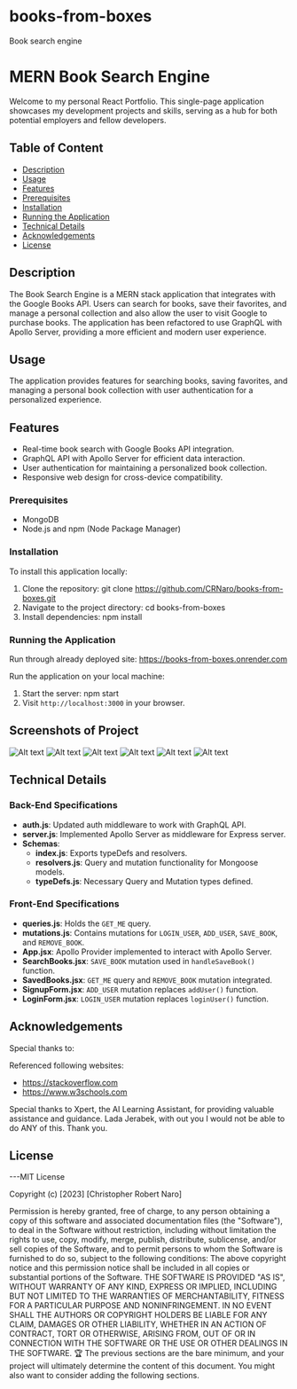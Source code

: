 # books-from-boxes
Book search engine

# MERN Book Search Engine

Welcome to my personal React Portfolio. This single-page application showcases my development projects and skills, serving as a hub for both potential employers and fellow developers.

## Table of Content

- [Description](#description)
- [Usage](#usage)
- [Features](#features)
- [Prerequisites](#prerequisites)
- [Installation](#installation)
- [Running the Application](#running-the-application)
- [Technical Details](#technical-details)
- [Acknowledgements](#acknowledgements)
- [License](#license)

## Description

The Book Search Engine is a MERN stack application that integrates with the Google Books API. Users can search for books, save their favorites, and manage a personal collection and also allow the user to visit Google to purchase books. The application has been refactored to use GraphQL with Apollo Server, providing a more efficient and modern user experience.

## Usage

The application provides features for searching books, saving favorites, and managing a personal book collection with user authentication for a personalized experience.

## Features

- Real-time book search with Google Books API integration.
- GraphQL API with Apollo Server for efficient data interaction.
- User authentication for maintaining a personalized book collection.
- Responsive web design for cross-device compatibility.

### Prerequisites

- MongoDB
- Node.js and npm (Node Package Manager)

### Installation

To install this application locally:

1. Clone the repository:
   git clone https://github.com/CRNaro/books-from-boxes.git
2. Navigate to the project directory:
   cd books-from-boxes
3. Install dependencies:
   npm install

### Running the Application

Run through already deployed site:
https://books-from-boxes.onrender.com

Run the application on your local machine:
1. Start the server:
   npm start
2. Visit `http://localhost:3000` in your browser.

## Screenshots of Project

![Alt text](./client/src/assets/books1.png)
![Alt text](./client/src/assets/books2.png)
![Alt text](./client/src/assets/books3.png)
![Alt text](./client/src/assets/books4.png)
![Alt text](./client/src/assets/books5.png)
![Alt text](./client/src/assets/books6.png)


## Technical Details

### Back-End Specifications

- **auth.js**: Updated auth middleware to work with GraphQL API.
- **server.js**: Implemented Apollo Server as middleware for Express server.
- **Schemas**:
  - **index.js**: Exports typeDefs and resolvers.
  - **resolvers.js**: Query and mutation functionality for Mongoose models.
  - **typeDefs.js**: Necessary Query and Mutation types defined.

### Front-End Specifications

- **queries.js**: Holds the `GET_ME` query.
- **mutations.js**: Contains mutations for `LOGIN_USER`, `ADD_USER`, `SAVE_BOOK`, and `REMOVE_BOOK`.
- **App.jsx**: Apollo Provider implemented to interact with Apollo Server.
- **SearchBooks.jsx**: `SAVE_BOOK` mutation used in `handleSaveBook()` function.
- **SavedBooks.jsx**: `GET_ME` query and `REMOVE_BOOK` mutation integrated.
- **SignupForm.jsx**: `ADD_USER` mutation replaces `addUser()` function.
- **LoginForm.jsx**: `LOGIN_USER` mutation replaces `loginUser()` function.

## Acknowledgements

Special thanks to:

Referenced following websites:
- https://stackoverflow.com
- https://www.w3schools.com

Special thanks to Xpert, the AI Learning Assistant, for providing valuable assistance and guidance.
Lada Jerabek, with out you I would not be able to do ANY of this.  Thank you.

## License

---MIT License

Copyright (c) [2023] [Christopher Robert Naro]

Permission is hereby granted, free of charge, to any person obtaining a copy
of this software and associated documentation files (the "Software"), to deal
in the Software without restriction, including without limitation the rights
to use, copy, modify, merge, publish, distribute, sublicense, and/or sell
copies of the Software, and to permit persons to whom the Software is
furnished to do so, subject to the following conditions:
The above copyright notice and this permission notice shall be included in all
copies or substantial portions of the Software.
THE SOFTWARE IS PROVIDED "AS IS", WITHOUT WARRANTY OF ANY KIND, EXPRESS OR
IMPLIED, INCLUDING BUT NOT LIMITED TO THE WARRANTIES OF MERCHANTABILITY,
FITNESS FOR A PARTICULAR PURPOSE AND NONINFRINGEMENT. IN NO EVENT SHALL THE
AUTHORS OR COPYRIGHT HOLDERS BE LIABLE FOR ANY CLAIM, DAMAGES OR OTHER
LIABILITY, WHETHER IN AN ACTION OF CONTRACT, TORT OR OTHERWISE, ARISING FROM,
OUT OF OR IN CONNECTION WITH THE SOFTWARE OR THE USE OR OTHER DEALINGS IN THE
SOFTWARE.
🏆 The previous sections are the bare minimum, and your project will ultimately determine the content of this document. You might also want to consider adding the following sections.

